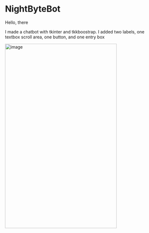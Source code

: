 <h1>NightByteBot</h1>
<p>Hello, there</p>

<p>
  I made a chatbot with tkinter and tkkboostrap. 
  I added two labels, one textbox scroll area, one button, and one entry box
</p>


<img width="369" height="608" alt="image" src="https://github.com/user-attachments/assets/e8b2cf0f-6dba-49eb-9b32-3671bd6075c0" />

